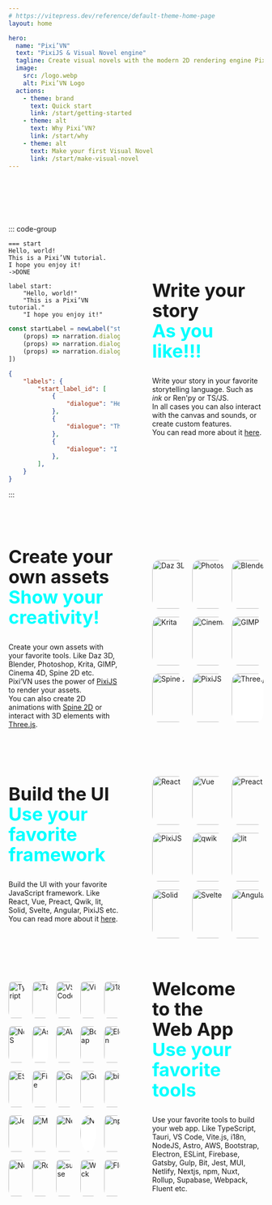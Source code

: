 ```yaml
---
# https://vitepress.dev/reference/default-theme-home-page
layout: home

hero:
  name: "Pixi’VN"
  text: "PixiJS & Visual Novel engine"
  tagline: Create visual novels with the modern 2D rendering engine PixiJS, and your favorite JavaScript framework.
  image:
    src: /logo.webp
    alt: Pixi’VN Logo
  actions:
    - theme: brand
      text: Quick start
      link: /start/getting-started
    - theme: alt
      text: Why Pixi’VN?
      link: /start/why
    - theme: alt
      text: Make your first Visual Novel 
      link: /start/make-visual-novel
---
```


<div style="height: 5rem;"></div>

<div class="grid">
<div class="right">
  <h2>
    Write your story <br />
    <span>As you like!!!</span>
  </h2>

  Write your story in your favorite storytelling language. Such as *ink* or Ren'py or TS/JS. <br />
  In all cases you can also interact with the canvas and sounds, or create custom features. <br />
  You can read more about it [here](/start/narration.md).

</div>
<div class="left">

::: code-group

```ink [start.ink]
=== start
Hello, world!
This is a Pixi’VN tutorial.
I hope you enjoy it!
->DONE
```

```renpy [start.rpy]
label start:
    "Hello, world!"
    "This is a Pixi’VN tutorial."
    "I hope you enjoy it!"
```

```typescript [startLabel.ts]
const startLabel = newLabel("start_label_id", [
    (props) => narration.dialogue = "Hello, world!",
    (props) => narration.dialogue = "This is a Pixi’VN tutorial.",
    (props) => narration.dialogue = "I hope you enjoy it!"
])
```

```json [startLabel.json]
{
    "labels": {
        "start_label_id": [
            {
                "dialogue": "Hello, world!",
            },
            {
                "dialogue": "This is a Pixi’VN tutorial.",
            },
            {
                "dialogue": "I hope you enjoy it!",
            },
        ],
    }
}
```

:::

</div>
</div>

<div style="height: 5rem;"></div>

<div class="grid">
<div class="left">
  <h2>
    Create your own assets <br />
    <span>Show your creativity!</span>
  </h2>

  Create your own assets with your favorite tools. Like Daz 3D, Blender, Photoshop, Krita, GIMP, Cinema 4D, Spine 2D etc. <br />
  Pixi’VN uses the power of [PixiJS](/start/canvas.md) to render your assets. <br />
  You can also create 2D animations with [Spine 2D](/start/canvas-spine2d.md) or interact with 3D elements with [Three.js](/start/canvas-threejs.md).

</div>

<div class="right">

<div class="nine_images">
  <img src="/daz.svg" alt="Daz 3D">
  <img src="/photoshop.svg" alt="Photoshop">
  <img src="/blender.svg" alt="Blender">
  <img src="/krita.svg" alt="Krita">
  <img src="/cinema4d.svg" alt="Cinema 4d">
  <img src="/gimp.svg" alt="GIMP">
  <img src="/spine.svg" alt="Spine 2D">
  <img src="/pixijs.svg" alt="PixiJS">
  <img src="/threejs.svg" alt="Three.js" style="background-color: white;">
</div>

</div>
</div>

<div style="height: 5rem;"></div>

<div class="grid">
<div class="left">
  <h2>
    Build the UI<br />
    <span>Use your favorite framework</span>
  </h2>

  Build the UI with your favorite JavaScript framework. Like React, Vue, Preact, Qwik, lit, Solid, Svelte, Angular, PixiJS etc. <br />
  You can read more about it [here](/start/interface.md).

</div>

<div class="right">

<div class="nine_images">
  <img src="/react.svg" alt="React">
  <img src="/vue.svg" alt="Vue">
  <img src="/preact.svg" alt="Preact">
  <img src="/pixijs.svg" alt="PixiJS">
  <img src="/qwik.svg" alt="qwik">
  <img src="/litjs.svg" alt="lit">
  <img src="/solidjs.svg" alt="Solid">
  <img src="/svelte.svg" alt="Svelte">
  <img src="/angular.svg" alt="Angular">
</div>

</div>
</div>

<div style="height: 5rem;"></div>

<div class="grid">
<div class="right">
  <h2>
    Welcome to the Web App<br />
    <span>Use your favorite tools</span>
  </h2>

  Use your favorite tools to build your web app. Like TypeScript, Tauri, VS Code, Vite.js, i18n, NodeJS, Astro, AWS, Bootstrap, Electron, ESLint, Firebase, Gatsby, Gulp, Bit, Jest, MUI, Netlify, Nextjs, npm, Nuxt, Rollup, Supabase, Webpack, Fluent etc.

</div>

<div class="left">

<div class="images">
  <img src="https://firebasestorage.googleapis.com/v0/b/pixi-vn.appspot.com/o/public%2Ftypescript-icon.svg?alt=media" alt="TypeScript">
  <img src="https://firebasestorage.googleapis.com/v0/b/pixi-vn.appspot.com/o/public%2Ftauri-icon.png?alt=media" alt="Tauri">
  <img src="https://firebasestorage.googleapis.com/v0/b/pixi-vn.appspot.com/o/public%2Fvscode-icon.png?alt=media" alt="VS Code">
  <img src="https://firebasestorage.googleapis.com/v0/b/pixi-vn.appspot.com/o/public%2Fvitejs-icon.svg?alt=media" alt="Vite.js">
  <img src="https://firebasestorage.googleapis.com/v0/b/pixi-vn.appspot.com/o/public%2Fi18n-icon.png?alt=media" alt="i18n">
  <img src="https://firebasestorage.googleapis.com/v0/b/pixi-vn.appspot.com/o/public%2Fnodejs-icon.png?alt=media" alt="NodeJS">
  <img src="/astro.svg" alt="Astro" style="background-color: white;">
  <img src="/aws.svg" alt="AWS">
  <img src="/bootstrap.svg" alt="Bootstrap">
  <img src="/electron.svg" alt="Electron">
  <img src="/eslint.svg" alt="ESLint">
  <img src="/firebase.svg" alt="Firebase">
  <img src="/gatsby.svg" alt="Gatsby">
  <img src="/gulp.svg" alt="Gulp">
  <img src="/bit.svg" alt="bit">
  <img src="/jest.svg" alt="Jest">
  <img src="/mui.svg" alt="MUI">
  <img src="/netlify.svg" alt="Netlify">
  <img src="/nextjs.svg" alt="Nextjs" style="background-color: white; border-radius: 50%;">
  <img src="/npm.svg" alt="npm">
  <img src="/nuxt.svg" alt="Nuxt">
  <img src="/rollup.svg" alt="Rollup">
  <img src="/supabase.svg" alt="supabase">
  <img src="/webpack.svg" alt="Webpack">
  <img src="/fluent.svg" alt="Fluent">
</div>

</div>
</div>

<style scoped>
.grid {
  display: grid;
  align-items: center;

  h2 {
    border-top: none;
    margin-top: 0rem;
    font-size: 2.25rem;
    line-height: calc(2.5 / 2.25);

    span {
      color: cyan;
    }
  }

  .right {
    max-width: 40ch;
    text-wrap: pretty;
  }
}

@media (min-width: 960px) {
  .grid {
    grid-template-columns: repeat(2, minmax(0, 1fr));
    gap: 4rem;

    .right {
      order: 2;
    }
  }
}

.nine_images {
  display: grid;
  grid-template-columns: repeat(3, minmax(0, 1fr));
  gap: 1rem;
  align-items: center;

  img {
    width: 6rem;
    height: 6rem;
    transition: 200ms ease-in-out transform;
    border-radius: 20%;
  }

  img:hover {
    transform: scale(1.3);
  }
}

.images {
  display: grid;
  grid-template-columns: repeat(5, minmax(0, 1fr));
  gap: 1rem;
  align-items: center;

  img {
    width: 4.5rem;
    height: 4.5rem;
    transition: 200ms ease-in-out transform;
    border-radius: 20%;
  }

  img:hover {
    transform: scale(1.3);
  }
}
</style>
